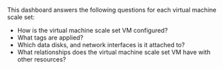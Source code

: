 This dashboard answers the following questions for each virtual machine scale set:

- How is the virtual machine scale set VM configured?
- What tags are applied?
- Which data disks, and network interfaces is it attached to?
- What relationships does the virtual machine scale set VM have with other resources?